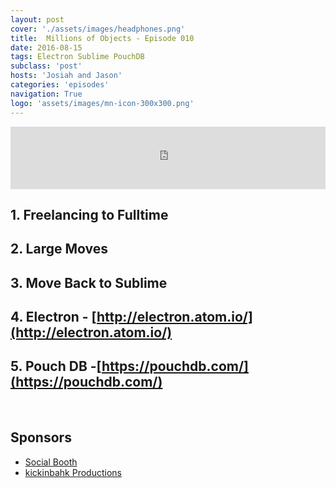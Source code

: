 ```yaml
---
layout: post
cover: './assets/images/headphones.png'
title:  Millions of Objects - Episode 010
date: 2016-08-15
tags: Electron Sublime PouchDB
subclass: 'post'
hosts: 'Josiah and Jason'
categories: 'episodes'
navigation: True
logo: 'assets/images/mn-icon-300x300.png'
---
```

<iframe src="https://www.podbean.com/media/player/rdej8-61cfd0?from=yiiadmin&skin=2&download=0&share=1&fonts=Helvetica&auto=0" height="100" width="100%" frameborder="0" scrolling="no" data-name="pb-iframe-player"></iframe>
<br>

## 1. Freelancing to Fulltime

## 2. Large Moves

## 3. Move Back to Sublime

## 4. Electron - [http://electron.atom.io/](http://electron.atom.io/)

## 5. Pouch DB -[https://pouchdb.com/](https://pouchdb.com/)

<br />

## Sponsors
- [Social Booth](http://www.socialbooth.net/)
- [kickinbahk Productions](http://kickinbahkproductions.com/)


<br />
